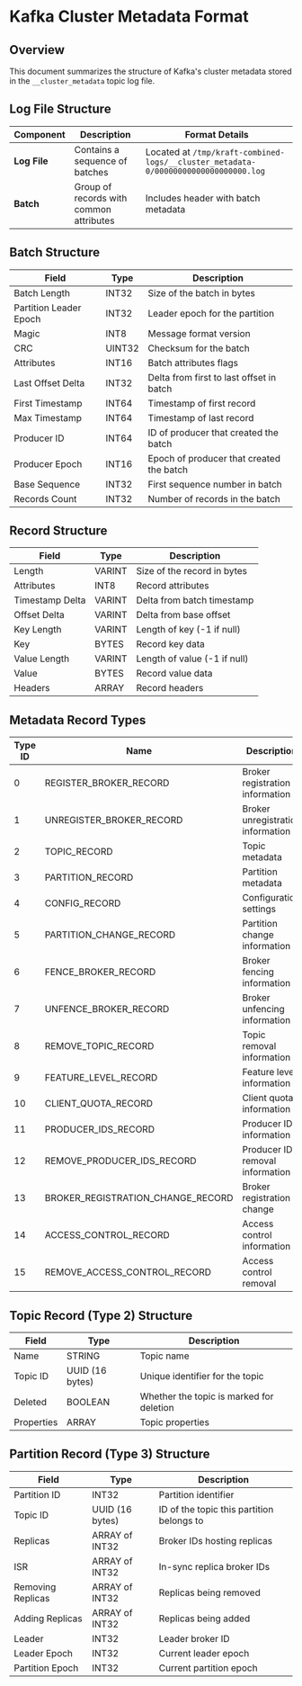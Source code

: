# Kafka Cluster Metadata Format

## Overview
This document summarizes the structure of Kafka's cluster metadata stored in the `__cluster_metadata` topic log file.

## Log File Structure

| Component | Description | Format Details |
|-----------|-------------|----------------|
| **Log File** | Contains a sequence of batches | Located at `/tmp/kraft-combined-logs/__cluster_metadata-0/00000000000000000000.log` |
| **Batch** | Group of records with common attributes | Includes header with batch metadata |

## Batch Structure

| Field | Type | Description |
|-------|------|-------------|
| Batch Length | INT32 | Size of the batch in bytes |
| Partition Leader Epoch | INT32 | Leader epoch for the partition |
| Magic | INT8 | Message format version |
| CRC | UINT32 | Checksum for the batch |
| Attributes | INT16 | Batch attributes flags |
| Last Offset Delta | INT32 | Delta from first to last offset in batch |
| First Timestamp | INT64 | Timestamp of first record |
| Max Timestamp | INT64 | Timestamp of last record |
| Producer ID | INT64 | ID of producer that created the batch |
| Producer Epoch | INT16 | Epoch of producer that created the batch |
| Base Sequence | INT32 | First sequence number in batch |
| Records Count | INT32 | Number of records in the batch |

## Record Structure

| Field | Type | Description |
|-------|------|-------------|
| Length | VARINT | Size of the record in bytes |
| Attributes | INT8 | Record attributes |
| Timestamp Delta | VARINT | Delta from batch timestamp |
| Offset Delta | VARINT | Delta from base offset |
| Key Length | VARINT | Length of key (-1 if null) |
| Key | BYTES | Record key data |
| Value Length | VARINT | Length of value (-1 if null) |
| Value | BYTES | Record value data |
| Headers | ARRAY | Record headers |

## Metadata Record Types

| Type ID | Name | Description |
|---------|------|-------------|
| 0 | REGISTER_BROKER_RECORD | Broker registration information |
| 1 | UNREGISTER_BROKER_RECORD | Broker unregistration information |
| 2 | TOPIC_RECORD | Topic metadata |
| 3 | PARTITION_RECORD | Partition metadata |
| 4 | CONFIG_RECORD | Configuration settings |
| 5 | PARTITION_CHANGE_RECORD | Partition change information |
| 6 | FENCE_BROKER_RECORD | Broker fencing information |
| 7 | UNFENCE_BROKER_RECORD | Broker unfencing information |
| 8 | REMOVE_TOPIC_RECORD | Topic removal information |
| 9 | FEATURE_LEVEL_RECORD | Feature level information |
| 10 | CLIENT_QUOTA_RECORD | Client quota information |
| 11 | PRODUCER_IDS_RECORD | Producer ID information |
| 12 | REMOVE_PRODUCER_IDS_RECORD | Producer ID removal information |
| 13 | BROKER_REGISTRATION_CHANGE_RECORD | Broker registration change |
| 14 | ACCESS_CONTROL_RECORD | Access control information |
| 15 | REMOVE_ACCESS_CONTROL_RECORD | Access control removal |

## Topic Record (Type 2) Structure

| Field | Type | Description |
|-------|------|-------------|
| Name | STRING | Topic name |
| Topic ID | UUID (16 bytes) | Unique identifier for the topic |
| Deleted | BOOLEAN | Whether the topic is marked for deletion |
| Properties | ARRAY | Topic properties |

## Partition Record (Type 3) Structure

| Field | Type | Description |
|-------|------|-------------|
| Partition ID | INT32 | Partition identifier |
| Topic ID | UUID (16 bytes) | ID of the topic this partition belongs to |
| Replicas | ARRAY of INT32 | Broker IDs hosting replicas |
| ISR | ARRAY of INT32 | In-sync replica broker IDs |
| Removing Replicas | ARRAY of INT32 | Replicas being removed |
| Adding Replicas | ARRAY of INT32 | Replicas being added |
| Leader | INT32 | Leader broker ID |
| Leader Epoch | INT32 | Current leader epoch |
| Partition Epoch | INT32 | Current partition epoch |
